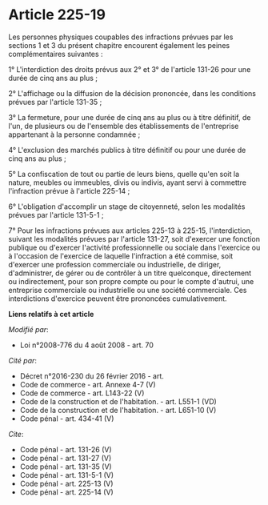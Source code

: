 # Article 225-19

Les personnes physiques coupables des infractions prévues par les sections 1 et 3 du présent chapitre encourent également les
peines complémentaires suivantes : 

1° L'interdiction des droits prévus aux 2° et 3° de l'article 131-26 pour une durée de cinq ans au plus ; 

2° L'affichage ou la diffusion de la décision prononcée, dans les conditions prévues par l'article 131-35 ; 

3° La fermeture, pour une durée de cinq ans au plus ou à titre définitif, de l'un, de plusieurs ou de l'ensemble des
établissements de l'entreprise appartenant à la personne condamnée ; 

4° L'exclusion des marchés publics à titre définitif ou pour une durée de cinq ans au plus ; 

5° La confiscation de tout ou partie de leurs biens, quelle qu'en soit la nature, meubles ou immeubles, divis ou indivis,
ayant servi à commettre l'infraction prévue à l'article 225-14 ; 

6° L'obligation d'accomplir un stage de citoyenneté, selon les modalités prévues par l'article 131-5-1 ; 

7° Pour les infractions prévues aux articles 225-13 à 225-15, l'interdiction, suivant les modalités prévues par l'article
131-27, soit d'exercer une fonction publique ou d'exercer l'activité professionnelle ou sociale dans l'exercice ou à
l'occasion de l'exercice de laquelle l'infraction a été commise, soit d'exercer une profession commerciale ou industrielle,
de diriger, d'administrer, de gérer ou de contrôler à un titre quelconque, directement ou indirectement, pour son propre
compte ou pour le compte d'autrui, une entreprise commerciale ou industrielle ou une société commerciale. Ces interdictions
d'exercice peuvent être prononcées cumulativement.

**Liens relatifs à cet article**

_Modifié par_:

  - Loi n°2008-776 du 4 août 2008 - art. 70

_Cité par_:

  - Décret n°2016-230 du 26 février 2016 - art.
  - Code de commerce - art. Annexe 4-7 (V)
  - Code de commerce - art. L143-22 (V)
  - Code de la construction et de l'habitation. - art. L551-1 (VD)
  - Code de la construction et de l'habitation. - art. L651-10 (V)
  - Code pénal - art. 434-41 (V)

_Cite_:

  - Code pénal - art. 131-26 (V)
  - Code pénal - art. 131-27 (V)
  - Code pénal - art. 131-35 (V)
  - Code pénal - art. 131-5-1 (V)
  - Code pénal - art. 225-13 (V)
  - Code pénal - art. 225-14 (V)
